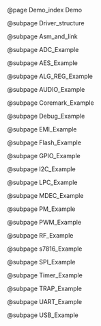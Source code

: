 @page Demo_index Demo

@subpage Driver_structure

@subpage Asm_and_link

@subpage ADC_Example

@subpage AES_Example

@subpage ALG_REG_Example

@subpage AUDIO_Example

@subpage Coremark_Example

@subpage Debug_Example

@subpage EMI_Example

@subpage Flash_Example

@subpage GPIO_Example

@subpage I2C_Example

@subpage LPC_Example

@subpage MDEC_Example

@subpage PM_Example

@subpage PWM_Example

@subpage RF_Example

@subpage s7816_Example

@subpage SPI_Example

@subpage Timer_Example

@subpage TRAP_Example

@subpage UART_Example

@subpage USB_Example
